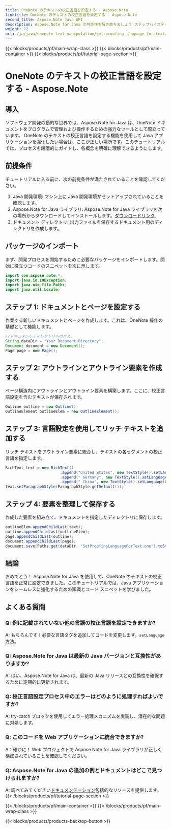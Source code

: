 ```yaml
---
title: OneNote のテキストの校正言語を設定する - Aspose.Note
linktitle: OneNote のテキストの校正言語を設定する - Aspose.Note
second_title: Aspose.Note Java API
description: Aspose.Note for Java の可能性を解き放ちましょう!ステップバイステップのガイドを使用して、OneNote のテキストの校正言語をシームレスに設定する方法を学びます。
weight: 22
url: /ja/java/onenote-text-manipulation/set-proofing-language-for-text/
---
```


{{< blocks/products/pf/main-wrap-class >}}
{{< blocks/products/pf/main-container >}}
{{< blocks/products/pf/tutorial-page-section >}}

# OneNote のテキストの校正言語を設定する - Aspose.Note

## 導入
ソフトウェア開発の動的な世界では、Aspose.Note for Java は、OneNote ドキュメントをプログラムで管理および操作するための強力なツールとして際立っています。 OneNote のテキストの校正言語を設定する機能を使用して Java アプリケーションを強化したい場合は、ここが正しい場所です。このチュートリアルでは、プロセスを段階的にガイドし、各概念を明確に理解できるようにします。
## 前提条件
チュートリアルに入る前に、次の前提条件が満たされていることを確認してください。
1. Java 開発環境: マシン上に Java 開発環境がセットアップされていることを確認します。
2.  Aspose.Note for Java ライブラリ: Aspose.Note for Java ライブラリを次の場所からダウンロードしてインストールします。[ダウンロードリンク](https://releases.aspose.com/note/java/).
3. ドキュメント ディレクトリ: 出力ファイルを保存するドキュメント用のディレクトリを作成します。
## パッケージのインポート
まず、開発プロセスを開始するために必要なパッケージをインポートします。開始に役立つコードのスニペットを次に示します。
```java
import com.aspose.note.*;
import java.io.IOException;
import java.nio.file.Paths;
import java.util.Locale;
```
## ステップ 1: ドキュメントとページを設定する
作業する新しいドキュメントとページを作成します。これは、OneNote 操作の基礎として機能します。
```java
//ドキュメントディレクトリへのパス。
String dataDir = "Your Document Directory";
Document document = new Document();
Page page = new Page();
```
## ステップ 2: アウトラインとアウトライン要素を作成する
ページ構造内にアウトラインとアウトライン要素を構築します。ここに、校正言語設定を含むテキストが保存されます。
```java
Outline outline = new Outline();
OutlineElement outlineElem = new OutlineElement();
```
## ステップ 3: 言語設定を使用してリッチ テキストを追加する
リッチ テキストをアウトライン要素に統合し、テキストの各セグメントの校正言語を指定します。
```java
RichText text = new RichText()
                        .append("United States", new TextStyle().setLanguage(Locale.forLanguageTag("en-US")))
                        .append(" Germany", new TextStyle().setLanguage(Locale.forLanguageTag("de-DE")))
                        .append(" China", new TextStyle().setLanguage(Locale.forLanguageTag("zh-CN")));
text.setParagraphStyle(ParagraphStyle.getDefault());
```
## ステップ 4: 要素を整理して保存する
作成した要素を組み立て、ドキュメントを指定したディレクトリに保存します。
```java
outlineElem.appendChildLast(text);
outline.appendChildLast(outlineElem);
page.appendChildLast(outline);
document.appendChildLast(page);
document.save(Paths.get(dataDir, "SetProofingLanguageForText.one").toString()); 
```
## 結論
おめでとう！ Aspose.Note for Java を使用して、OneNote のテキストの校正言語を正常に設定できました。このチュートリアルでは、Java アプリケーションをシームレスに強化するための知識とコード スニペットを学びました。
## よくある質問
### Q: 例に記載されていない他の言語の校正言語を設定できますか?
 A: もちろんです！必要な言語タグを追加してコードを変更します。`setLanguage`方法。
### Q: Aspose.Note for Java は最新の Java バージョンと互換性がありますか?
A: はい、Aspose.Note for Java は、最新の Java リリースとの互換性を確保するために定期的に更新されます。
### Q: 校正言語設定プロセス中のエラーはどのように処理すればよいですか?
A: try-catch ブロックを使用してエラー処理メカニズムを実装し、潜在的な問題に対処します。
### Q: このコードを Web アプリケーションに統合できますか?
A：確かに！ Web プロジェクトで Aspose.Note for Java ライブラリが正しく構成されていることを確認してください。
### Q: Aspose.Note for Java の追加の例とドキュメントはどこで見つけられますか?
 A: 調べてみてください[ドキュメンテーション](https://reference.aspose.com/note/java/)包括的なリソースを提供します。
{{< /blocks/products/pf/tutorial-page-section >}}

{{< /blocks/products/pf/main-container >}}
{{< /blocks/products/pf/main-wrap-class >}}

{{< blocks/products/products-backtop-button >}}
